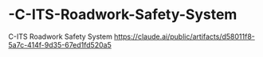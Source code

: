 # -C-ITS-Roadwork-Safety-System
 C-ITS Roadwork Safety System
https://claude.ai/public/artifacts/d58011f8-5a7c-414f-9d35-67ed1fd520a5
